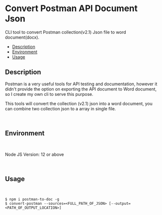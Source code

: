 # Convert Postman API Document Json

CLI tool to convert Postman collection(v2.1) Json file to word document(docx).

- [Description](#description)
- [Environment](#environment)
- [Usage](#usage)

## Description

Postman is a very useful tools for API testing and documentation, however it didn't provide the option on exporting the API document to Word document, so I create my own cli to serve this purpose. 

This tools will convert the collection (v2.1) json into a word document, you can combine two collection json to a array in single file.

<br />

## Environment

<br />

Node JS Version: 12 or above

<br />

## Usage

<br />


````
$ npm i postman-to-doc -g
$ convert-postman --sources=<FULL_PATH_OF_JSON> [--output=<PATH_OF_OUTPUT_LOCATION>]
````